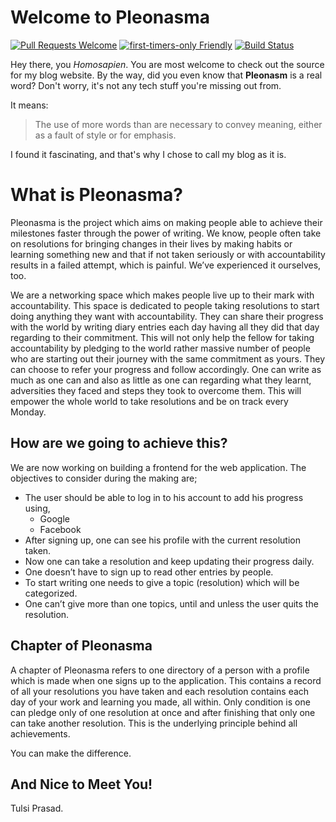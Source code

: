 # Welcome to Pleonasma

[![Pull Requests Welcome](https://img.shields.io/badge/PRs-welcome-brightgreen.svg?style=flat)](http://makeapullrequest.com)
[![first-timers-only Friendly](https://img.shields.io/badge/first--timers--only-friendly-blue.svg)](http://www.firsttimersonly.com/)
[![Build Status](https://travis-ci.org/tulsi-prasad/pleonasma.svg?branch=master)](https://travis-ci.org/tulsi-prasad/pleonasma)

Hey there, you *Homosapien*. You are most welcome to check out the source for my blog website. By the way, did you even know that **Pleonasm** is a real word? Don't worry, it's not any tech stuff you're missing out from.

It means:
> The use of more words than are necessary to convey meaning, either as a fault of style or for emphasis.

I found it fascinating, and that's why I chose to call my blog as it is.

# What is Pleonasma?


Pleonasma is the project which aims on making people able to achieve their milestones faster through the power of writing. We know, people often take on resolutions for bringing changes in their lives by making habits or learning something new and that if not taken seriously or with accountability results in a failed attempt, which is painful. We’ve experienced it ourselves, too. 

We are a networking space which makes people live up to their mark with accountability. This space is dedicated to people taking resolutions to start doing anything they want with accountability. They can share their progress with the world by writing diary entries each day having all they did that day regarding to their commitment. This will not only help the fellow for taking accountability by pledging to the world rather massive number of people who are starting out their journey with the same commitment as yours. They can choose to refer your progress and follow accordingly. One can write as much as one can and also as little as one can regarding what they learnt, adversities they faced and steps they took to overcome them. This will empower the whole world to take resolutions and be on track every Monday. 


## How are we going to achieve this?

We are now working on building a frontend for the web application. The objectives to consider during the making are;
* The user should be able to log in to his account to add his progress using,
    * Google
    * Facebook
* After signing up, one can see his profile with the current resolution taken.
* Now one can take a resolution and keep updating their progress daily.
* One doesn’t have to sign up to read other entries by people.
* To start writing one needs to give a topic (resolution) which will be categorized.
* One can’t give more than one topics, until and unless the user quits the resolution.

## Chapter of Pleonasma

A chapter of Pleonasma refers to one directory of a person with a profile which is made when one signs up to the application. This contains a record of all your resolutions you have taken and each resolution contains each day of your work and learning you made, all within. Only condition is one can pledge only of one resolution at once and after finishing that only one can take another resolution. This is the underlying principle behind all achievements.


You can make the difference.


## And Nice to Meet You!

Tulsi Prasad.